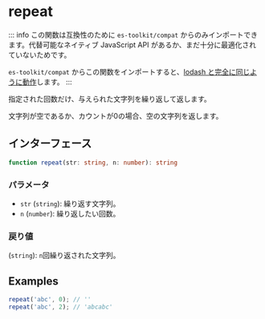 # repeat

::: info
この関数は互換性のために `es-toolkit/compat` からのみインポートできます。代替可能なネイティブ JavaScript API があるか、まだ十分に最適化されていないためです。

`es-toolkit/compat` からこの関数をインポートすると、[lodash と完全に同じように動作](../../../compatibility.md)します。
:::

指定された回数だけ、与えられた文字列を繰り返して返します。

文字列が空であるか、カウントが0の場合、空の文字列を返します。

## インターフェース

```typescript
function repeat(str: string, n: number): string
```

### パラメータ

- `str` (`string`): 繰り返す文字列。
- `n` (`number`): 繰り返したい回数。

### 戻り値

(`string`): `n`回繰り返された文字列。

## Examples

```javascript
repeat('abc', 0); // ''
repeat('abc', 2); // 'abcabc'
```
